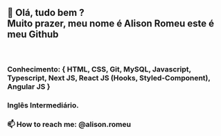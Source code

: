<h2>👋 Olá, tudo bem ?<br>
Muito prazer, meu nome é Alison Romeu este é meu Github</h2><br>

<h3>Conhecimento: {
    HTML,
    CSS,
    Git,
    MySQL,
    Javascript,
    Typescript,
    Next JS,
    React JS (Hooks, Styled-Component),
    Angular JS
} </h3>

<h3>Inglês Intermediário.</h3>

<h3>📫 How to reach me: @alison.romeu</h3>
